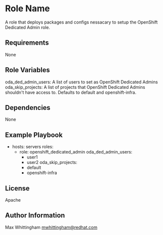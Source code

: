 Role Name
=========

A role that deploys packages and configs nessacary to setup the OpenShift Dedicated Admin role.

Requirements
------------

None

Role Variables
--------------

 oda_ded_admin_users: A list of users to set as OpenShift Dedicated Admins
 oda_skip_projects: A list of projects that OpenShift Dedicated Admins shouldn't have access to. Defaults to default and openshift-infra.

Dependencies
------------

None

Example Playbook
----------------

- hosts: servers
  roles:
  - role: openshift_dedicated_admin
    oda_ded_admin_users:
    - user1
    - user2
    oda_skip_projects:
    - default
    - openshift-infra


License
-------

Apache

Author Information
------------------

Max Whittingham <mwhittingham@redhat.com>

